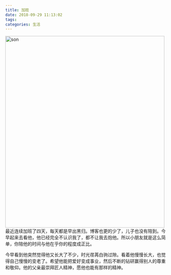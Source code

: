 ```yaml
---
title: 加班
date: 2018-09-29 11:13:02
tags:
categories: 生活
---
```

<img src="son.jpg" height="600" width="500" alt="son" align=center />
最近连续加班了四天，每天都是早出黑归。博客也更的少了，儿子也没有陪到。今早起来去看他，他已经完全不认识我了，都不让我去抱他。所以小朋友就是这么简单，你陪他的时间与他在乎你的程度成正比。
<!-- more -->

今早看到他突然觉得他又长大了不少，时光荏苒白驹过隙。看着他慢慢长大，也觉得自己慢慢的变老了。希望他能把爱好变成事业，然后不断的钻研赢得别人的尊重和敬仰。他的父亲最崇拜匠人精神，愿他也能有那样的精神。
